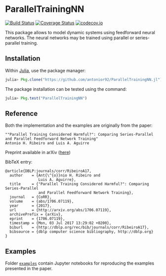 # ParallelTrainingNN

[![Build Status](https://travis-ci.org/antonior92/ParallelTrainingNN.jl.svg?branch=master)](https://travis-ci.org/antonior92/ParallelTrainingNN.jl)
[![Coverage Status](https://coveralls.io/repos/antonior92/ParallelTrainingNN.jl/badge.svg?branch=master&service=github)](https://coveralls.io/github/antonior92/ParallelTrainingNN.jl?branch=master)
[![codecov.io](http://codecov.io/github/antonior92/ParallelTrainingNN.jl/coverage.svg?branch=master)](http://codecov.io/github/antonior92/ParallelTrainingNN.jl?branch=master)

This package allows to model dynamic systems using
feedforward neural networks. The neural networks
may be trained using parallel or series-parallel
training.


## Installation

Within [Julia](https://julialang.org/downloads/), use the package manager:

```JULIA
julia> Pkg.clone("https://github.com/antonior92/ParallelTrainingNN.jl")
```

The package installation can be tested using the command:

```JULIA
julia> Pkg.test("ParallelTrainingNN")
```

## Reference

Both the implementation and the examples are originally from the paper:
```
""Parallel Training Considered Harmful?": Comparing Series-Parallel and Parallel Feedforward Network Training"
Antonio H. Ribeiro and Luis A. Aguirre
```
Preprint available in arXiv ([here](https://arxiv.org/abs/1706.07119.pdf))

BibTeX entry:
```
@article{DBLP:journals/corr/RibeiroA17,
  author    = {Ant{\^{o}}nio H. Ribeiro and
               Luis A. Aguirre},
  title     = {"Parallel Training Considered Harmful?": Comparing Series-Parallel
               and Parallel Feedforward Network Training},
  journal   = {CoRR},
  volume    = {abs/1706.07119},
  year      = {2017},
  url       = {http://arxiv.org/abs/1706.07119},
  archivePrefix = {arXiv},
  eprint    = {1706.07119},
  timestamp = {Mon, 03 Jul 2017 13:29:02 +0200},
  biburl    = {http://dblp.org/rec/bib/journals/corr/RibeiroA17},
  bibsource = {dblp computer science bibliography, http://dblp.org}
}
```

## Examples

Folder [``examples``](https://github.com/antonior92/ParallelTrainingNN.jl/tree/master/examples) contain Jupyter notebooks for reproducing the examples presented in the paper.
